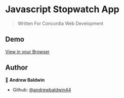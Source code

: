 # Javascript Stopwatch App
> Written For Concordia Web Development

## Demo

[View in your Browser](https://andrewbaldwin44.github.io/Javascript_Stopwatch_App/)

## Author

👤 **Andrew Baldwin**

- Github: [@andrewbaldwin44](https://github.com/andrewbaldwin44)
